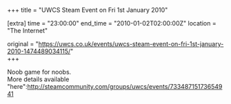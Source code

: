 +++
title = "UWCS Steam Event on Fri 1st January 2010"

[extra]
time = "23:00:00"
end_time = "2010-01-02T02:00:00Z"
location = "The Internet"

original = "https://uwcs.co.uk/events/uwcs-steam-event-on-fri-1st-january-2010-1474489034115/"    
+++

Noob game for noobs.  
More details available "here":http://steamcommunity.com/groups/uwcs/events/73348715173654941

